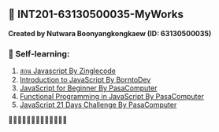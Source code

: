 ## 🍱 INT201-63130500035-MyWorks

**Created by Nutwara Boonyangkongkaew (ID: 63130500035)**

### 🍙 Self-learning: <br>
1. [สอน Javascript By Zinglecode](https://www.youtube.com/playlist?list=PL_xSQKvnccplgKmdtqizMGRh11witheTM) <br>
2. [Introduction to JavaScript By BorntoDev](https://academy.borntodev.com/p/introduction-to-javascript) <br>
3. [JavaScript for Beginner By PasaComputer](https://youtu.be/Tz5Wk1yPlBE) <br>
4. [Functional Programming in JavaScript By PasaComputer](https://www.youtube.com/playlist?list=PLOgiLP3tCaPUDsXEB-3dGGO3oxGDRMmQe) <br>
5. [JavaScript 21 Days Challenge By PasaComputer](https://www.youtube.com/playlist?list=PLOgiLP3tCaPXc9-whn0on3tDT9rQdXAWL) <br>

🍛🍝🍢🍤🥡🍘🍚🍜🍠🍣🍥🍡🥠
